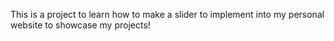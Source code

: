 This is a project to learn how to make a slider to implement into my personal website to showcase my projects!
